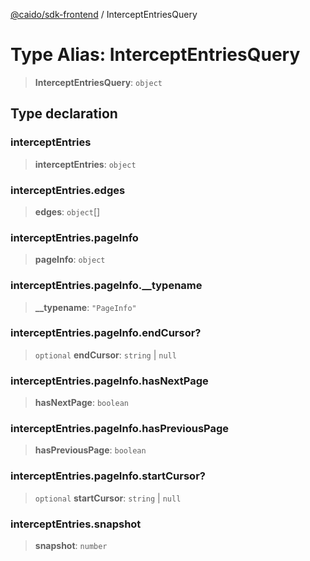 [@caido/sdk-frontend](../index.md) / InterceptEntriesQuery

# Type Alias: InterceptEntriesQuery

> **InterceptEntriesQuery**: `object`

## Type declaration

### interceptEntries

> **interceptEntries**: `object`

### interceptEntries.edges

> **edges**: `object`[]

### interceptEntries.pageInfo

> **pageInfo**: `object`

### interceptEntries.pageInfo.\_\_typename

> **\_\_typename**: `"PageInfo"`

### interceptEntries.pageInfo.endCursor?

> `optional` **endCursor**: `string` \| `null`

### interceptEntries.pageInfo.hasNextPage

> **hasNextPage**: `boolean`

### interceptEntries.pageInfo.hasPreviousPage

> **hasPreviousPage**: `boolean`

### interceptEntries.pageInfo.startCursor?

> `optional` **startCursor**: `string` \| `null`

### interceptEntries.snapshot

> **snapshot**: `number`
